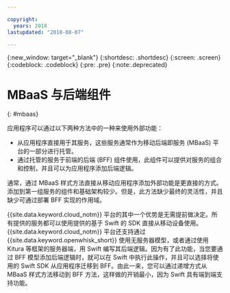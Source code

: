 ```yaml
---

copyright:
  years: 2018
lastupdated: "2018-08-07"

---
```

{:new_window: target="_blank"}
{:shortdesc: .shortdesc}
{:screen: .screen}
{:codeblock: .codeblock}
{:pre: .pre}
{:note:.deprecated}

# MBaaS 与后端组件
{: #mbaas}

应用程序可以通过以下两种方法中的一种来使用外部功能：
* 从应用程序直接用于其服务，这些服务通常作为移动后端即服务 (MBaaS) 平台的一部分进行托管。
* 通过托管的服务于前端的后端 (BFF) 组件使用，此组件可以提供对服务的组合和控制，并且可以为应用程序添加后端逻辑。

通常，通过 MBaaS 样式方法直接从移动应用程序添加外部功能是更直接的方式。添加到第一组服务的组件和基础架构较少。但是，此方法缺少最终的灵活性，并且缺少可通过部署 BFF 实现的作用域。

{{site.data.keyword.cloud_notm}} 平台的其中一个优势是无需提前做决定。所有提供的服务都可以使用提供的基于 Swift 的 SDK 直接从移动设备使用。{{site.data.keyword.cloud_notm}} 平台还支持通过 {{site.data.keyword.openwhisk_short}} 使用无服务器模型，或者通过使用 Kitura 等框架的服务器端，用 Swift 编写其后端逻辑。因为有了此功能，当您要通过 BFF 模型添加后端逻辑时，就可以在 Swift 中执行此操作，并且可以选择将使用的 Swift SDK 从应用程序迁移到 BFF。由此一来，您可以通过递增方式从 MBaaS 样式方法移动到 BFF 方法，这样做的开销最小，因为 Swift 具有端到端支持功能。
